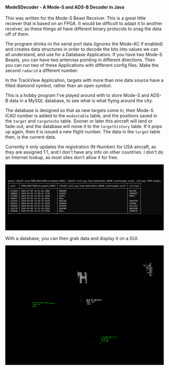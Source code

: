 #### ModeSDecoder - A Mode-S and ADS-B Decoder in Java

This was written for the Mode-S Beast Receiver. This is a great little reciever that is based on an FPGA. It would be difficult to adapt it to another receiver, as these things all have different binary protocols to snag the data off of them.

The program drinks-in the serial port data (ignores the Mode-AC if enabled) and creates data structures in order to decode the bits into values we can all understand, and use for a Database Application. If you have two Mode-S Beasts, you can have two antennas pointing in different directions. Then you can run two of these Applications with different config files. Make the second ```radarid``` a different number.

In the TrackView Application, targets with more than one data source have a filled diamond symbol, rather than an open symbol.

This is a hobby program I've played around with to store Mode-S and ADS-B data in a MySQL database, to see what is what flying around the city.

The database is designed so that as new targets come in, their Mode-S ICAO number is added to the ```modestable``` table, and the positions saved in the ```target``` and ```targetecho``` table. Sooner or later this aircraft will land or fade-out, and the database will move it to the ```targethistory``` table. If it pops up again, then it is issued a new flight number. The data in the ```target``` table then, is the current data.

Currently it only updates the registration (N-Number) for USA aircraft, as they are assigned 1:1, and I don't have any info on other countries. I don't do an Internet lookup, as most sites don't allow it for free.

![Sample Query](sample.png)

With a database, you can then grab data and display it on a GUI.

![Sample Display](radar.png)
